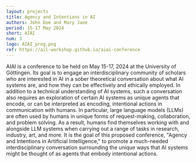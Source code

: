 ```yaml
---
layout: projects
title: Agency and Intentions in AI
authors: John Doe and Mary Jane
period: 15-17 May 2024
short: AIAI
num: 3
logo: AIAI_prog.png
ref: https://ail-workshop.github.io/aiai-conference
---
```

AIAI is a conference to be held on May 15-17, 2024 at the University of Göttingen. Its goal is to engage an interdisciplinary community of scholars who are interested in AI in a sober theoretical conversation about what AI systems are, and how they can be effectively and ethically employed. In addition to a technical understanding of AI systems, such a conversation also requires an exploration of certain AI systems as unique agents that encode, or can be interpreted as encoding, intentional actions in communication with humans. In particular, large language models (LLMs) are often used by humans in unique forms of request-making, collaboration, and problem solving. As a result, humans find themselves working with and alongside LLM systems when carrying out a range of tasks in research, industry, art, and more. It is the goal of this proposed conference, "Agency and Intentions in Artificial Intelligence," to promote a much-needed interdisciplinary conversation surrounding the unique ways that AI systems might be thought of as agents that embody intentional actions.
